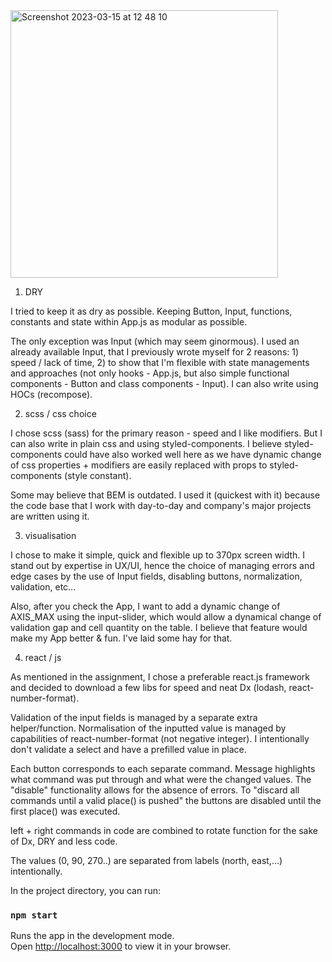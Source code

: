 <img width="428" alt="Screenshot 2023-03-15 at 12 48 10" src="https://user-images.githubusercontent.com/47773728/225210493-41a6ab27-8de3-45e4-bd2b-d8056bb5ba95.png">


1. DRY

I tried to keep it as dry as possible. Keeping Button, Input, functions, constants and state within App.js as modular as possible.

The only exception was Input (which may seem ginormous). I used an already available Input, that I previously wrote myself for 2 reasons: 1) speed / lack of time, 2) to show that I'm flexible with state managements and approaches (not only hooks - App.js, but also simple functional components - Button and class components - Input). I can also write using HOCs (recompose).

2. scss / css choice

I chose scss (sass) for the primary reason - speed and I like modifiers. But I can also write in plain css and using styled-components. I believe styled-components could have also worked well here as we have dynamic change of css properties + modifiers are easily replaced with props to styled-components (style constant). 

Some may believe that BEM is outdated. I used it (quickest with it) because the code base that I work with day-to-day and company's major projects are written using it. 

3. visualisation

I chose to make it simple, quick and flexible up to 370px screen width. 
I stand out by expertise in UX/UI, hence the choice of managing errors and edge cases by the use of Input fields, disabling buttons, normalization, validation, etc...

Also, after you check the App, I want to add a dynamic change of AXIS_MAX using the input-slider, which would allow a dynamical change of validation gap and cell quantity on the table. I believe that feature would make my App better & fun. I've laid some hay for that.

4. react / js 

As mentioned in the assignment, I chose a preferable react.js framework and decided to download a few libs for speed and neat Dx (lodash, react-number-format).

Validation of the input fields is managed by a separate extra helper/function. Normalisation of the inputted value is managed by capabilities of react-number-format (not negative integer). I intentionally don't validate a select and have a prefilled value in place. 

Each button corresponds to each separate command. Message highlights what command was put through and what were the changed values. The "disable" functionality allows for the absence of errors. To "discard all commands until a valid place() is pushed" the buttons are disabled until the first place() was executed.

left + right commands in code are combined to rotate function for the sake of Dx, DRY and less code.

The values (0, 90, 270..) are separated from labels (north, east,...) intentionally. 



In the project directory, you can run:

### `npm start`

Runs the app in the development mode.\
Open [http://localhost:3000](http://localhost:3000) to view it in your browser.



